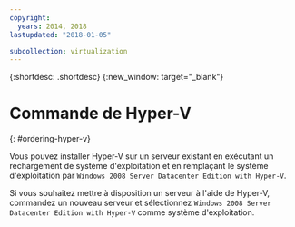 ```yaml
---
copyright:
  years: 2014, 2018
lastupdated: "2018-01-05"

subcollection: virtualization
---
```

{:shortdesc: .shortdesc}
{:new_window: target="_blank"}

# Commande de Hyper-V
{: #ordering-hyper-v}

Vous pouvez installer Hyper-V sur un serveur existant en exécutant un rechargement de système d'exploitation et en remplaçant le système d'exploitation par `Windows 2008 Server Datacenter Edition with Hyper-V`. 

Si vous souhaitez mettre à disposition un serveur à l'aide de Hyper-V, commandez un nouveau serveur et sélectionnez `Windows 2008 Server Datacenter Edition with Hyper-V` comme système d'exploitation. 
